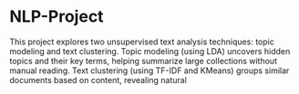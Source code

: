 # NLP-Project
This project explores two unsupervised text analysis techniques: topic modeling and text clustering. Topic modeling (using LDA) uncovers hidden topics and their key terms, helping summarize large collections without manual reading. Text clustering (using TF-IDF and KMeans) groups similar documents based on content, revealing natural 
